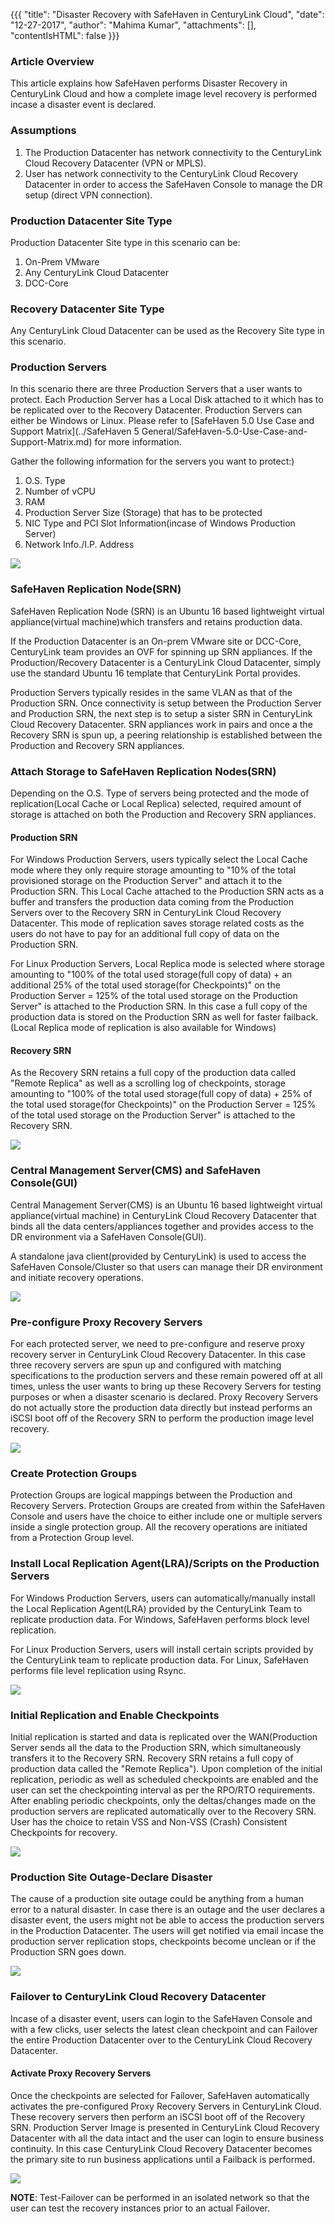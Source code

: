 {{{
  "title": "Disaster Recovery with SafeHaven in CenturyLink Cloud",
  "date": "12-27-2017",
  "author": "Mahima Kumar",
  "attachments": [],
  "contentIsHTML": false
}}}

### Article Overview
This article explains how SafeHaven performs Disaster Recovery in CenturyLink Cloud and how a complete image level recovery is performed incase a disaster event is declared.

### Assumptions
1. The Production Datacenter has network connectivity to the CenturyLink Cloud Recovery Datacenter (VPN or MPLS).
2. User has network connectivity to the CenturyLink Cloud Recovery Datacenter in order to access the SafeHaven Console to manage the DR setup (direct VPN connection).

### Production Datacenter Site Type
Production Datacenter Site type in this scenario can be:

1. On-Prem VMware
2. Any CenturyLink Cloud Datacenter
3. DCC-Core

### Recovery Datacenter Site Type
Any CenturyLink Cloud Datacenter can be used as the Recovery Site type in this scenario.

### Production Servers
In this scenario there are three Production Servers that a user wants to protect. Each Production Server has a Local Disk attached to it which has to be replicated over to the Recovery Datacenter. Production Servers can either be Windows or Linux. Please refer to [SafeHaven 5.0 Use Case and Support Matrix](../SafeHaven 5 General/SafeHaven-5.0-Use-Case-and-Support-Matrix.md) for more information.

Gather the following information for the servers you want to protect:)

1. O.S. Type
2. Number of vCPU
3. RAM
4. Production Server Size (Storage) that has to be protected
5. NIC Type and PCI Slot Information(incase of Windows Production Server)
6. Network Info./I.P. Address

![](../../images/SHOverview/DRinCLC/ProductionServers.PNG)

### SafeHaven Replication Node(SRN)
SafeHaven Replication Node (SRN) is an Ubuntu 16 based lightweight virtual appliance(virtual machine)which transfers and retains production data.

If the Production Datacenter is an On-prem VMware site or DCC-Core, CenturyLink team provides an OVF for spinning up SRN appliances. If the Production/Recovery Datacenter is a CenturyLink Cloud Datacenter, simply use the standard Ubuntu 16 template that CenturyLink Portal provides.

Production Servers typically resides in the same VLAN as that of the Production SRN. Once connectivity is setup between the Production Server and Production SRN, the next step is to setup a sister SRN in CenturyLink Cloud Recovery Datacenter. SRN appliances work in pairs and once a the Recovery SRN is spun up, a peering relationship is established between the Production and Recovery SRN appliances.

### Attach Storage to SafeHaven Replication Nodes(SRN)
Depending on the O.S. Type of servers being protected and the mode of replication(Local Cache or Local Replica) selected, required amount of storage is attached on both the Production and Recovery SRN appliances.

#### Production SRN
For Windows Production Servers, users typically select the Local Cache mode where they only require storage amounting to "10% of the total provisioned storage on the Production Server" and attach it to the Production SRN. This Local Cache attached to the Production SRN acts as a buffer and transfers the production data coming from the Production Servers over to the Recovery SRN in CenturyLink Cloud Recovery Datacenter. This mode of replication saves storage related costs as the users do not have to pay for an additional full copy of data on the Production SRN.

For Linux Production Servers, Local Replica mode is selected where storage amounting to "100% of the total used storage(full copy of data) + an additional 25% of the total used storage(for Checkpoints)" on the Production Server = 125% of the total used storage on the Production Server" is attached to the Production SRN. In this case a full copy of the production data is stored on the Production SRN as well for faster failback.
(Local Replica mode of replication is also available for Windows)

#### Recovery SRN
As the Recovery SRN retains a full copy of the production data called "Remote Replica" as well as a scrolling log of checkpoints, storage amounting to "100% of the total used storage(full copy of data) + 25% of the total used storage(for Checkpoints)" on the Production Server = 125% of the total used storage on the Production Server" is attached to the Recovery SRN.

![](../../images/SHOverview/DRinCLC/SRNs.PNG)

### Central Management Server(CMS) and SafeHaven Console(GUI)
Central Management Server(CMS) is an Ubuntu 16 based lightweight virtual appliance(virtual machine) in CenturyLink Cloud Recovery Datacenter that binds all the data centers/appliances together and provides access to the DR environment via a SafeHaven Console(GUI).

A standalone java client(provided by CenturyLink) is used to access the SafeHaven Console/Cluster so that users can manage their DR environment and initiate recovery operations.

![](../../images/SHOverview/DRinCLC/CMSandConsole.PNG)

### Pre-configure Proxy Recovery Servers
For each protected server, we need to pre-configure and reserve proxy recovery server in CenturyLink Cloud Recovery Datacenter. In this case three recovery servers are spun up and configured with matching specifications to the production servers and these remain powered off at all times, unless the user wants to bring up these Recovery Servers for testing purposes or when a disaster scenario is declared. Proxy Recovery Servers do not actually store the production data directly but instead performs an iSCSI boot off of the Recovery SRN to perform the production image level recovery.

![](../../images/SHOverview/DRinCLC/RecoveryServers.PNG)

### Create Protection Groups
Protection Groups are logical mappings between the Production and Recovery Servers. Protection Groups are created from within the SafeHaven Console and users have the choice to either include one or multiple servers inside a single protection group. All the recovery operations are initiated from a Protection Group level.

### Install Local Replication Agent(LRA)/Scripts on the Production Servers
For Windows Production Servers, users can automatically/manually install the Local Replication Agent(LRA) provided by the CenturyLink Team to replicate production data. For Windows, SafeHaven performs block level replication.

For Linux Production Servers, users will install certain scripts provided by the CenturyLink team to replicate production data. For Linux, SafeHaven performs file level replication using Rsync.

![](../../images/SHOverview/DRinCLC/LRA.PNG)

### Initial Replication and Enable Checkpoints
Initial replication is started and data is replicated over the WAN(Production Server sends all the data to the Production SRN, which simultaneously transfers it to the Recovery SRN. Recovery SRN retains a full copy of production data called the "Remote Replica"). Upon completion of the initial replication, periodic as well as scheduled checkpoints are enabled and the user can set the checkpointing interval as per the RPO/RTO requirements. After enabling periodic checkpoints, only the deltas/changes made on the production servers are replicated automatically over to the Recovery SRN. User has the choice to retain VSS and Non-VSS (Crash) Consistent Checkpoints for recovery.

![](../../images/SHOverview/DRinCLC/Replication.PNG)

### Production Site Outage-Declare Disaster
The cause of a production site outage could be anything from a human error to a natural disaster. In case there is an outage and the user declares a disaster event, the users might not be able to access the production servers in the Production Datacenter. The users will get notified via email incase the production server replication stops, checkpoints become unclean or if the Production SRN goes down.

![](../../images/SHOverview/DRinCLC/Failover.PNG)

### Failover to CenturyLink Cloud Recovery Datacenter
Incase of a disaster event, users can login to the SafeHaven Console and with a few clicks, user selects the latest clean checkpoint and can Failover the entire Production Datacenter over to the CenturyLink Cloud Recovery Datacenter.

#### Activate Proxy Recovery Servers
Once the checkpoints are selected for Failover, SafeHaven automatically activates the pre-configured Proxy Recovery Servers in CenturyLink Cloud. These recovery servers then perform an iSCSI boot off of the Recovery SRN. Production Server Image is presented in CenturyLink Cloud Recovery Datacenter with all the data intact and the user can login to ensure business continuity. In this case CenturyLink Cloud Recovery Datacenter becomes the primary site to run business applications until a Failback is performed.

![](../../images/SHOverview/DRinCLC/Stubs.PNG)

**NOTE**: Test-Failover can be performed in an isolated network so that the user can test the recovery instances prior to an actual Failover.
